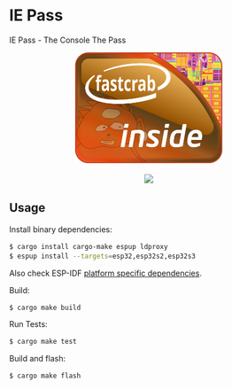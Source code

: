 # IE Pass
IE Pass - The Console The Pass

<p align="center">
   <img src=".github/logo.svg" height="200"><br/><br/>
   <a href="https://github.com/funmaker/iepass"><img src="https://github.com/funmaker/iepass/actions/workflows/test.yml/badge.svg" height="23"></a>
</p>

## Usage

Install binary dependencies:
```bash
$ cargo install cargo-make espup ldproxy
$ espup install --targets=esp32,esp32s2,esp32s3
```
Also check ESP-IDF [platform specific dependencies](https://docs.espressif.com/projects/rust/book/installation/std-requirements.html). 

Build:
```bash
$ cargo make build
```

Run Tests:
```bash
$ cargo make test
```

Build and flash:
```bash
$ cargo make flash
```
